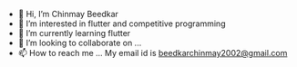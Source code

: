 - 👋 Hi, I’m Chinmay Beedkar
- 👀 I’m interested in flutter and competitive programming
- 🌱 I’m currently learning flutter
- 💞️ I’m looking to collaborate on ...
- 📫 How to reach me ...
My email id is beedkarchinmay2002@gmail.com 
<!---
Chinmay5767/Chinmay5767 is a ✨ special ✨ repository because its `README.md` (this file) appears on your GitHub profile.
You can click the Preview link to take a look at your changes.
--->
